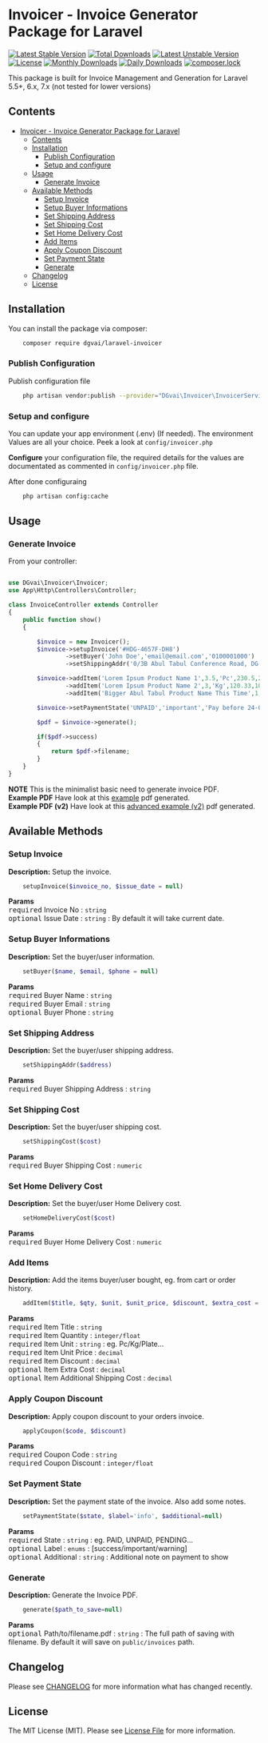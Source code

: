 # Invoicer - Invoice Generator Package for Laravel

[![Latest Stable Version](https://poser.pugx.org/dgvai/laravel-invoicer/v/stable)](https://packagist.org/packages/dgvai/laravel-invoicer)
[![Total Downloads](https://poser.pugx.org/dgvai/laravel-invoicer/downloads)](https://packagist.org/packages/dgvai/laravel-invoicer)
[![Latest Unstable Version](https://poser.pugx.org/dgvai/laravel-invoicer/v/unstable)](https://packagist.org/packages/dgvai/laravel-invoicer)
[![License](https://poser.pugx.org/dgvai/laravel-invoicer/license)](https://packagist.org/packages/dgvai/laravel-invoicer)
[![Monthly Downloads](https://poser.pugx.org/dgvai/laravel-invoicer/d/monthly)](https://packagist.org/packages/dgvai/laravel-invoicer)
[![Daily Downloads](https://poser.pugx.org/dgvai/laravel-invoicer/d/daily)](https://packagist.org/packages/dgvai/laravel-invoicer)
[![composer.lock](https://poser.pugx.org/dgvai/laravel-invoicer/composerlock)](https://packagist.org/packages/dgvai/laravel-invoicer)

This package is built for Invoice Management and Generation for Laravel 5.5+, 6.x, 7.x (not tested for lower versions)

## Contents

<!-- TOC -->

- [Invoicer - Invoice Generator Package for Laravel](#invoicer---invoice-generator-package-for-laravel)
    - [Contents](#contents)
    - [Installation](#installation)
        - [Publish Configuration](#publish-configuration)
        - [Setup and configure](#setup-and-configure)
    - [Usage](#usage)
        - [Generate Invoice](#generate-invoice)
    - [Available Methods](#available-methods)
        - [Setup Invoice](#setup-invoice)
        - [Setup Buyer Informations](#setup-buyer-informations)
        - [Set Shipping Address](#set-shipping-address)
        - [Set Shipping Cost](#set-shipping-cost)
        - [Set Home Delivery Cost](#set-home-delivery-cost)
        - [Add Items](#add-items)
        - [Apply Coupon Discount](#apply-coupon-discount)
        - [Set Payment State](#set-payment-state)
        - [Generate](#generate)
    - [Changelog](#changelog)
    - [License](#license)

<!-- /TOC -->

## Installation

You can install the package via composer:

``` bash
    composer require dgvai/laravel-invoicer
```

### Publish Configuration

Publish configuration file

```bash
    php artisan vendor:publish --provider="DGvai\Invoicer\InvoicerServiceProvider"
```

### Setup and configure

You can update your app environment (.env) (If needed). The environment Values are all your choice. Peek a look at ``config/invoicer.php``

**Configure** your configuration file, the required details for the values are documentated as commented in ``config/invoicer.php`` file.

After done configuraing
```bash
    php artisan config:cache
```

## Usage

### Generate Invoice
From your controller:

``` php

use DGvai\Invoicer\Invoicer;
use App\Http\Controllers\Controller;

class InvoiceController extends Controller
{
    public function show()
    {

        $invoice = new Invoicer();
        $invoice->setupInvoice('#HDG-4657F-DH8')
                ->setBuyer('John Doe','email@email.com','0100001000')
                ->setShippingAddr('0/3B Abul Tabul Conference Road, DG Street, China');

        $invoice->addItem('Lorem Ipsum Product Name 1',3.5,'Pc',230.5,20)
                ->addItem('Lorem Ipsum Product Name 2',3,'Kg',120.33,10.2,60)
                ->addItem('Bigger Abul Tabul Product Name This Time',1,'Pc',550.52,10,10);

        $invoice->setPaymentState('UNPAID','important','Pay before 24-02-2020');

        $pdf = $invoice->generate();

        if($pdf->success)
        {
            return $pdf->filename;
        }
    }
}
```
**NOTE** This is the minimalist basic need to generate invoice PDF.  
**Example PDF** Have look at this [example](examples/demofile.pdf) pdf generated.  
**Example PDF (v2)** Have look at this [advanced example (v2)](examples/demo-advanced.pdf) pdf generated.  

## Available Methods

### Setup Invoice
**Description:** Setup the invoice.
```php
    setupInvoice($invoice_no, $issue_date = null)
```
**Params**  
<kbd>required</kbd> Invoice No : ``string``  
<kbd>optional</kbd> Issue Date : ``string`` : By default it will take current date.  

### Setup Buyer Informations
**Description:** Set the buyer/user information.
```php
    setBuyer($name, $email, $phone = null)
```
**Params**  
<kbd>required</kbd> Buyer Name : ``string``  
<kbd>required</kbd> Buyer Email : ``string``  
<kbd>optional</kbd> Buyer Phone : ``string``  

### Set Shipping Address
**Description:** Set the buyer/user shipping address.
```php
    setShippingAddr($address)
```
**Params**  
<kbd>required</kbd> Buyer Shipping Address : ``string``  

### Set Shipping Cost
**Description:** Set the buyer/user shipping cost.
```php
    setShippingCost($cost)
```
**Params**  
<kbd>required</kbd> Buyer Shipping Cost : ``numeric``  

### Set Home Delivery Cost
**Description:** Set the buyer/user Home Delivery cost.
```php
    setHomeDeliveryCost($cost)
```
**Params**  
<kbd>required</kbd> Buyer Home Delivery Cost : ``numeric``  

### Add Items
**Description:** Add the items buyer/user bought, eg. from cart or order history.
```php
    addItem($title, $qty, $unit, $unit_price, $discount, $extra_cost = 0, $additional_shipping = 0)
```
**Params**  
<kbd>required</kbd> Item Title : ``string``  
<kbd>required</kbd> Item Quantity : ``integer/float``   
<kbd>required</kbd> Item Unit : ``string``  : eg. Pc/Kg/Plate...  
<kbd>required</kbd> Item Unit Price : ``decimal``  
<kbd>required</kbd> Item Discount : ``decimal``  
<kbd>optional</kbd> Item Extra Cost : ``decimal``  
<kbd>optional</kbd> Item Additional Shipping Cost : ``decimal``  

### Apply Coupon Discount
**Description:** Apply coupon discount to your orders invoice.
```php
    applyCoupon($code, $discount)
```
**Params**  
<kbd>required</kbd> Coupon Code : ``string``  
<kbd>required</kbd> Coupon Discount : ``integer/float`` 

### Set Payment State
**Description:** Set the payment state of the invoice. Also add some notes.
```php
    setPaymentState($state, $label='info', $additional=null)
```
**Params**  
<kbd>required</kbd> State : ``string``  : eg. PAID, UNPAID, PENDING...   
<kbd>optional</kbd> Label : ``enums`` : [success/important/warning]  
<kbd>optional</kbd> Additional : ``string`` : Additional note on payment to show  

### Generate
**Description:** Generate the Invoice PDF.
```php
    generate($path_to_save=null)
```
**Params**  
<kbd>optional</kbd> Path/to/filename.pdf : ``string`` : The full path of saving with filename. By default it will save on ``public/invoices`` path.


## Changelog

Please see [CHANGELOG](CHANGELOG.md) for more information what has changed recently.

## License

The MIT License (MIT). Please see [License File](LICENSE.md) for more information.
